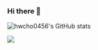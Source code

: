 ### Hi there 👋

<!--
**hwcho0456/hwcho0456** is a ✨ _special_ ✨ repository because its `README.md` (this file) appears on your GitHub profile.

Here are some ideas to get you started:

- 🔭 I’m currently working on ...
- 🌱 I’m currently learning ...
- 👯 I’m looking to collaborate on ...
- 🤔 I’m looking for help with ...
- 💬 Ask me about ...
- 📫 How to reach me: ...
- 😄 Pronouns: ...
- ⚡ Fun fact: ...
-->
![hwcho0456's GitHub stats](https://github-readme-stats.vercel.app/api?username=hwcho0456&count_private=true)

<img src="http://mazandi.herokuapp.com/api?handle=hwcho123&theme=warm"/>
